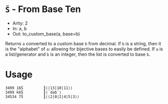 # `Š` - From Base Ten

- Arity: 2
- In: a, b
- Out: to_custom_base(a, base=b)

Returns `a` converted to a custom base `b` from decimal. If `b` is a string, then it is the "alphabet" of `a`: allowing for bijective bases to easily be defined. If `a` is a list/generator and `b` is an integer, then the list is converted to base `b`.

# Usage
```
3499 16Š         ║⟨⟨13|10|11⟩⟩
3499 k6Š         ║⟨`dab`⟩
34534 7Š         ║⟨⟨2|0|2|4|5|3⟩⟩
```
